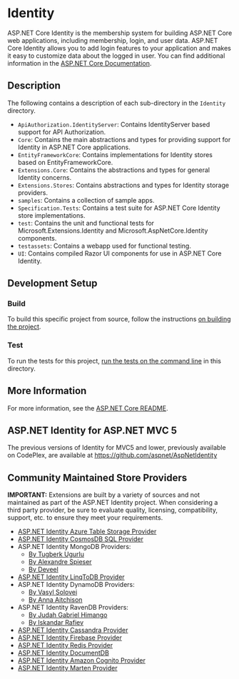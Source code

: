 # Identity

ASP.NET Core Identity is the membership system for building ASP.NET Core web applications, including membership, login, and user data. ASP.NET Core Identity allows you to add login features to your application and makes it easy to customize data about the logged in user. You can find additional information in the [ASP.NET Core Documentation](https://docs.microsoft.com/aspnet/core/security/authentication/identity).

## Description

The following contains a description of each sub-directory in the `Identity` directory.

* `ApiAuthorization.IdentityServer`: Contains IdentityServer based support for API Authorization.
* `Core`: Contains the main abstractions and types for providing support for Identity in ASP.NET Core applications.
* `EntityFrameworkCore`: Contains implementations for Identity stores based on EntityFrameworkCore.
* `Extensions.Core`: Contains the abstractions and types for general Identity concerns.
* `Extensions.Stores`: Contains abstractions and types for Identity storage providers.
* `samples`: Contains a collection of sample apps.
* `Specification.Tests`: Contains a test suite for ASP.NET Core Identity store implementations.
* `test`: Contains the unit and functional tests for Microsoft.Extensions.Identity and Microsoft.AspNetCore.Identity components.
* `testassets`: Contains a webapp used for functional testing.
* `UI`: Contains compiled Razor UI components for use in ASP.NET Core Identity.

## Development Setup

### Build

To build this specific project from source, follow the instructions [on building the project](../../docs/BuildFromSource.md#step-3-build-the-repo).

### Test

To run the tests for this project, [run the tests on the command line](../../docs/BuildFromSource.md#running-tests-on-command-line) in this directory.

## More Information

For more information, see the [ASP.NET Core README](../../README.md).

## ASP.NET Identity for ASP.NET MVC 5

The previous versions of Identity for MVC5 and lower, previously available on CodePlex, are available at <https://github.com/aspnet/AspNetIdentity>

## Community Maintained Store Providers

**IMPORTANT:** Extensions are built by a variety of sources and not maintained as part of the ASP.NET Identity project. When considering a third party provider, be sure to evaluate quality, licensing, compatibility, support, etc. to ensure they meet your requirements.

* [ASP.NET Identity Azure Table Storage Provider](https://dlmelendez.github.io/identityazuretable/)
* [ASP.NET Identity CosmosDB SQL Provider](https://github.com/dlmelendez/identitycosmosdb)
* ASP.NET Identity MongoDB Providers:
  * [By Tugberk Ugurlu](https://github.com/tugberkugurlu/AspNetCore.Identity.MongoDB)
  * [By Alexandre Spieser](https://github.com/alexandre-spieser/AspNetCore.Identity.MongoDbCore)
  * [By Deveel](https://github.com/deveel/deveel.identity.mongodb)
* [ASP.NET Identity LinqToDB Provider](https://github.com/ili/LinqToDB.Identity)
* ASP.NET Identity DynamoDB Providers:
  * [By Vasyl Solovei](https://github.com/miltador/AspNetCore.Identity.DynamoDB)
  * [By Anna Aitchison](https://github.com/Ara225/ara225.DynamoDBUserStore)
* ASP.NET Identity RavenDB Providers:
  * [By Judah Gabriel Himango](https://github.com/JudahGabriel/RavenDB.Identity)
  * [By Iskandar Rafiev](https://github.com/maqduni/AspNetCore.Identity.RavenDB)
* [ASP.NET Identity Cassandra Provider](https://github.com/lkubis/AspNetCore.Identity.Cassandra)
* [ASP.NET Identity Firebase Provider](https://github.com/aguacongas/Identity.Firebase)
* [ASP.NET Identity Redis Provider](https://github.com/aguacongas/Identity.Redis)
* [ASP.NET Identity DocumentDB](https://github.com/codekoenig/AspNetCore.Identity.DocumentDb)
* [ASP.NET Identity Amazon Cognito Provider](https://github.com/aws/aws-aspnet-cognito-identity-provider)
* [ASP.NET Identity Marten Provider](https://github.com/yetanotherchris/Marten.AspNetIdentity)
